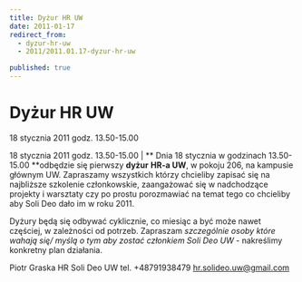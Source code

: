 ```yaml
---
title: Dyżur HR UW
date: 2011-01-17
redirect_from: 
  - dyzur-hr-uw
  - 2011/2011.01.17-dyzur-hr-uw

published: true
---
```




# Dyżur HR UW

<time>18 stycznia 2011 godz. 13.50-15.00</time>

18 stycznia 2011 godz. 13.50-15.00 | **
Dnia 18 stycznia w godzinach 13.50-15.00 **odbędzie się pierwszy **dyżur** **HR-a UW**, w pokoju 206, na kampusie głównym UW. Zapraszamy wszystkich którzy chcieliby zapisać się na najbliższe szkolenie członkowskie, zaangażować się w nadchodzące projekty i warsztaty czy po prostu porozmawiać na temat tego co chcieliby aby Soli Deo dało im w roku 2011. 

Dyżury będą się odbywać cyklicznie, co miesiąc a być może nawet częściej, w zależności od potrzeb. Zapraszam *szczególnie osoby które wahają się/ myślą o tym aby zostać członkiem Soli Deo UW* - nakreślimy konkretny plan działania.

Piotr Graska
HR Soli Deo UW
tel. +48791938479
hr.solideo.uw@gmail.com


<!--CONTENT FROM OLD SERVER (jos before 2013): 18 stycznia 2011 godz. 13.50-15.00 | **
Dnia 18 stycznia w godzinach 13.50-15.00 **odbędzie się pierwszy **dyżur** **HR-a UW**, w pokoju 206, na kampusie głównym UW. Zapraszamy wszystkich którzy chcieliby zapisać się na najbliższe szkolenie członkowskie, zaangażować się w nadchodzące projekty i warsztaty czy po prostu porozmawiać na temat tego co chcieliby aby Soli Deo dało im w roku 2011. 

Dyżury będą się odbywać cyklicznie, co miesiąc a być może nawet częściej, w zależności od potrzeb. Zapraszam *szczególnie osoby które wahają się/ myślą o tym aby zostać członkiem Soli Deo UW* - nakreślimy konkretny plan działania.

Piotr Graska
HR Soli Deo UW
tel. +48791938479
hr.solideo.uw@gmail.com

-->

<!--{{json:{"created_date":"2011-01-17 21:01:30","publish_down":"0000-00-00 00:00:00","id":"1016"}}}-->